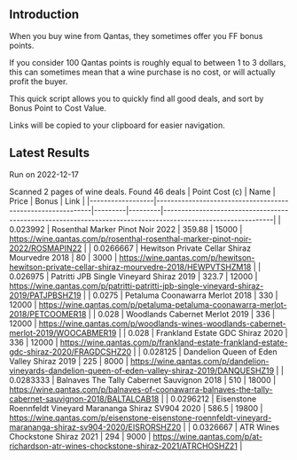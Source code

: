## Introduction

When you buy wine from Qantas, they sometimes offer you FF bonus points. 

If you consider 100 Qantas points is roughly equal to between 1 to 3 dollars, this can sometimes mean that a wine purchase is no cost, or will actually profit the buyer.

This quick script allows you to quickly find all good deals, and sort by Bonus Point to Cost Value.

Links will be copied to your clipboard for easier navigation.

## Latest Results

Run on 2022-12-17

Scanned 2 pages of wine deals.
Found 46 deals
|   Point Cost (c) | Name                                                       |   Price |   Bonus | Link                                                                                                        |
|------------------|------------------------------------------------------------|---------|---------|-------------------------------------------------------------------------------------------------------------|
|        0.023992  | Rosenthal Marker Pinot Noir 2022                           |  359.88 |   15000 | https://wine.qantas.com/p/rosenthal-rosenthal-marker-pinot-noir-2022/ROSMAPIN22                             |
|        0.0266667 | Hewitson Private Cellar Shiraz Mourvedre 2018              |   80    |    3000 | https://wine.qantas.com/p/hewitson-hewitson-private-cellar-shiraz-mourvedre-2018/HEWPVTSHZM18               |
|        0.026975  | Patritti JPB Single Vineyard Shiraz 2019                   |  323.7  |   12000 | https://wine.qantas.com/p/patritti-patritti-jpb-single-vineyard-shiraz-2019/PATJPBSHZ19                     |
|        0.0275    | Petaluma Coonawarra Merlot 2018                            |  330    |   12000 | https://wine.qantas.com/p/petaluma-petaluma-coonawarra-merlot-2018/PETCOOMER18                              |
|        0.028     | Woodlands Cabernet Merlot 2019                             |  336    |   12000 | https://wine.qantas.com/p/woodlands-wines-woodlands-cabernet-merlot-2019/WOOCABMER19                        |
|        0.028     | Frankland Estate GDC Shiraz 2020                           |  336    |   12000 | https://wine.qantas.com/p/frankland-estate-frankland-estate-gdc-shiraz-2020/FRAGDCSHZ20                     |
|        0.028125  | Dandelion Queen of Eden Valley Shiraz 2019                 |  225    |    8000 | https://wine.qantas.com/p/dandelion-vineyards-dandelion-queen-of-eden-valley-shiraz-2019/DANQUESHZ19        |
|        0.0283333 | Balnaves The Tally Cabernet Sauvignon 2018                 |  510    |   18000 | https://wine.qantas.com/p/balnaves-of-coonawarra-balnaves-the-tally-cabernet-sauvignon-2018/BALTALCAB18     |
|        0.0296212 | Eisenstone Roennfeldt Vineyard Marananga Shiraz SV904 2020 |  586.5  |   19800 | https://wine.qantas.com/p/eisenstone-eisenstone-roennfeldt-vineyard-marananga-shiraz-sv904-2020/EISRORSHZ20 |
|        0.0326667 | ATR Wines Chockstone Shiraz 2021                           |  294    |    9000 | https://wine.qantas.com/p/at-richardson-atr-wines-chockstone-shiraz-2021/ATRCHOSHZ21                        |

